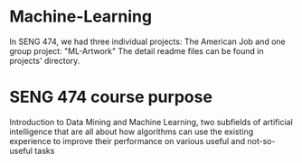 # Machine-Learning
In SENG 474, we had three individual projects:
The American Job
and one group project:
"ML-Artwork"
The detail readme files can be found in projects' directory.
# SENG 474 course purpose
Introduction to Data Mining and Machine Learning, two subfields of artificial intelligence that are all about how algorithms can use the existing experience to improve their performance on various useful and not-so-useful tasks
